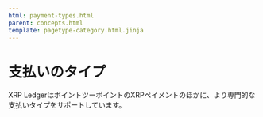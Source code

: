 ```yaml
---
html: payment-types.html
parent: concepts.html
template: pagetype-category.html.jinja
---
```

# 支払いのタイプ
XRP LedgerはポイントツーポイントのXRPペイメントのほかに、より専門的な支払いタイプをサポートしています。